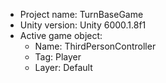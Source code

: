 <!-- UNITY CODE ASSIST INSTRUCTIONS START -->
- Project name: TurnBaseGame
- Unity version: Unity 6000.1.8f1
- Active game object:
  - Name: ThirdPersonController
  - Tag: Player
  - Layer: Default
<!-- UNITY CODE ASSIST INSTRUCTIONS END -->